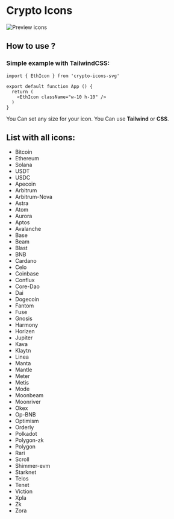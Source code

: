 # Crypto Icons

![Preview icons](https://maroon-spare-jay-600.mypinata.cloud/ipfs/QmbvK5x36NT5yMnaX2qSEAvVWSwETMw5fYy7sa8Rr8ZHdn)

## How to use ?
### Simple example with TailwindCSS:
``` 
import { EthIcon } from 'crypto-icons-svg'

export default function App () {
  return (
    <EthIcon className="w-10 h-10" />
  )
}
```
You Can set any size for your icon. You Can use <b>Tailwind</b> or <b>CSS</b>.

## List with all icons:
- Bitcoin
- Ethereum
- Solana
- USDT
- USDC
- Apecoin
- Arbitrum
- Arbitrum-Nova
- Astra
- Atom
- Aurora
- Aptos
- Avalanche
- Base
- Beam
- Blast
- BNB
- Cardano
- Celo
- Coinbase
- Conflux
- Core-Dao
- Dai
- Dogecoin
- Fantom
- Fuse
- Gnosis
- Harmony
- Horizen
- Jupiter
- Kava
- Klaytn
- Linea
- Manta
- Mantle
- Meter
- Metis
- Mode
- Moonbeam
- Moonriver
- Okex
- Op-BNB
- Optimism
- Orderly
- Polkadot
- Polygon-zk
- Polygon
- Rari
- Scroll
- Shimmer-evm
- Starknet
- Telos
- Tenet
- Viction
- Xpla
- Zk
- Zora
